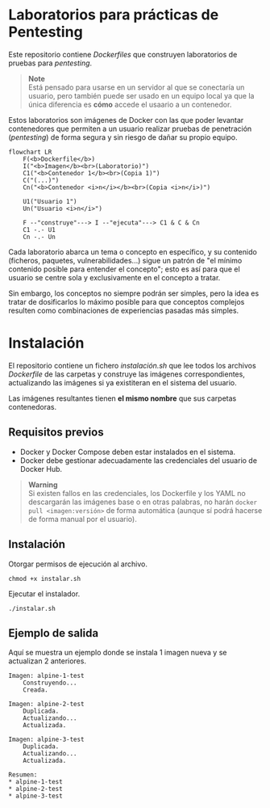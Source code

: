 # Laboratorios para prácticas de Pentesting

Este repositorio contiene *Dockerfiles* que construyen laboratorios de pruebas para *pentesting*.

> **Note**  
> Está pensado para usarse en un servidor al que se conectaría un usuario, pero también puede ser usado en un equipo local ya que la única diferencia es **cómo** accede el usaario a un contenedor.

Estos laboratorios son imágenes de Docker con las que poder levantar contenedores que permiten a un usuario realizar pruebas de penetración (*pentesting*) de forma segura y sin riesgo de dañar su propio equipo.

```mermaid
flowchart LR
    F(<b>Dockerfile</b>)
    I("<b>Imagen</b><br>(Laboratorio)")
    C1("<b>Contenedor 1</b><br>(Copia 1)")
    C("(...)")
    Cn("<b>Contenedor <i>n</i></b><br>(Copia <i>n</i>)")

    U1("Usuario 1")
    Un("Usuario <i>n</i>")
	
    F --"construye"---> I --"ejecuta"---> C1 & C & Cn
    C1 -.- U1
    Cn -.- Un
```

Cada laboratorio abarca un tema o concepto en específico, y su contenido (ficheros, paquetes, vulnerabilidades...) sigue un patrón de "el mínimo contenido posible para entender el concepto"; esto es así para que el usuario se centre sola y exclusivamente en el concepto a tratar.

Sin embargo, los conceptos no siempre podrán ser simples, pero la idea es tratar de dosificarlos lo máximo posible para que conceptos complejos resulten como combinaciones de experiencias pasadas más simples.


# Instalación

El repositorio contiene un fichero *instalación.sh* que lee todos los archivos *Dockerfile* de las carpetas y construye las imágenes correspondientes, actualizando las imágenes si ya existiteran en el sistema del usuario.

Las imágenes resultantes tienen **el mismo nombre** que sus carpetas contenedoras.


## Requisitos previos
- Docker y Docker Compose deben estar instalados en el sistema.
- Docker debe gestionar adecuadamente las credenciales del usuario de Docker Hub.

> **Warning**  
> Si existen fallos en las credenciales, los Dockerfile y los YAML no descargarán las imágenes base o en otras palabras, no harán `docker pull <imagen:versión>` de forma automática (aunque sí podrá hacerse de forma manual por el usuario).


## Instalación
Otorgar permisos de ejecución al archivo.
```shell
chmod +x instalar.sh
```

Ejecutar el instalador.
```shell
./instalar.sh
```

## Ejemplo de salida
Aquí se muestra un ejemplo donde se instala 1 imagen nueva y se actualizan 2 anteriores.

```
Imagen: alpine-1-test
    Construyendo...
    Creada.

Imagen: alpine-2-test
    Duplicada.
    Actualizando...
    Actualizada.

Imagen: alpine-3-test
    Duplicada.
    Actualizando...
    Actualizada.

Resumen:
* alpine-1-test
* alpine-2-test
* alpine-3-test
```
